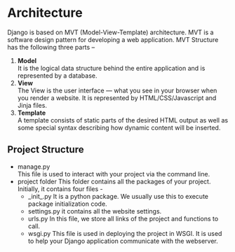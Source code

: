 # Architecture

Django is based on MVT (Model-View-Template) architecture. MVT is a software design pattern for developing a web application.
MVT Structure has the following three parts – 
1. **Model**  
It is the logical data structure behind the entire application and is represented by a database.
2. **View**  
The View is the user interface — what you see in your browser when you render a website. It is represented by HTML/CSS/Javascript and Jinja files.
3. **Template**  
A template consists of static parts of the desired HTML output as well as some special syntax describing how dynamic content will be inserted. 

## Project Structure

- manage.py  
This file is used to interact with your project via the command line.
- project folder
This folder contains all the packages of your project. Initially, it contains four files -
  - \_init_.py
  It is a python package. We usually use this to execute package initialization code.
  - settings.py
  it contains all the website settings.
  - urls.py
  In this file, we store all links of the project and functions to call.
  - wsgi.py
  This file is used in deploying the project in WSGI. It is used to help your Django application communicate with the webserver.
